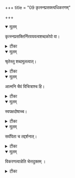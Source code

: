 +++
title = "09 कृत्स्नप्रसक्त्यधिकरणम्"

+++


<details open><summary>मूलम्</summary>

कृत्स्नप्रसक्तिर्निरवयवत्वशब्दकोपो वा।
</details>



<details><summary>टीका</summary>

बहु स्यामिति सङ्कल्पाद्ब्रह्म कृत्स्नं जगद्भवेत् । निरंशबोधकैर्वाक्यैः विरोधाद्वा न कारणम् ॥ [164]
</details>



<details open><summary>मूलम्</summary>

श्रृतेस्तु शब्दमूलत्वात्।
</details>



<details><summary>टीका</summary>

शब्दमात्रेण वेद्यत्वाच्छ्रुत्युक्तं ब्रह्मणो भवेत् । कारणत्वमतः सर्वं श्रुतिमूलं समञ्जसम् ॥ [165]
</details>



<details open><summary>मूलम्</summary>

आत्मनि चैवं विचित्राश्च हि।
</details>



<details><summary>टीका</summary>

अचिद्धर्माप्रसक्तिश्च जीवात्मनि यथा तथा । जलादौ न यथौष्ण्यादिशक्तयश्च तथा परे ॥ [166]
</details>



<details open><summary>मूलम्</summary>

स्वपक्षदोषाच्च।
</details>



<details><summary>टीका</summary>

स्वपक्षे हि निरंशस्य प्रधानस्य भवेत् कथम् । कारणत्वं तदा दोषादस्तु ब्रह्मैव कारणम् ॥ [167]
</details>



<details open><summary>मूलम्</summary>

सर्वोपेता च तद्दर्शनात्।
</details>



<details><summary>टीका</summary>

विचित्रसर्वशक्त्या च ह्युपेता देवता परा । उपास्या श्रुतिसिद्धेति जगत्कारणमुच्यते ॥ [168]
</details>



<details open><summary>मूलम्</summary>

विकरणत्वान्नेति चेत्तदुक्तम् ।
</details>



<details><summary>टीका</summary>

विकरणत्वान्नेति चेत्कारणत्वं कृतोत्तरम् । न तस्य कार्यं करणमिति वाक्यात्परमात्मनः ॥ [169]
</details>

